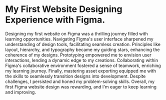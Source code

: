 # My First Website Designing Experience with Figma.
Designing my first website on Figma was a thrilling journey filled with learning opportunities. Navigating Figma's user interface sharpened my understanding of design tools, facilitating seamless creation. Principles like layout, hierarchy, and typography became my guiding stars, enhancing the coherence of my designs. Prototyping empowered me to envision user interactions, lending a dynamic edge to my creations. Collaborating within Figma's collaborative environment fostered a sense of teamwork, enriching my learning journey. Finally, mastering asset exporting equipped me with the skills to seamlessly transition designs into development. Despite challenges, I persisted and honed my problem-solving skills. Overall, my first Figma website design was rewarding, and I'm eager to keep learning and improving.
 
